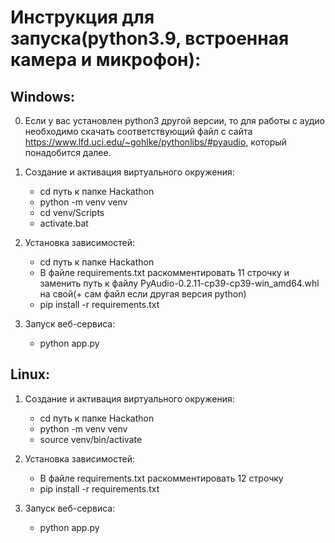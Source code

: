 # Инструкция для запуска(python3.9, встроенная камера и микрофон):

## Windows:
0. Если у вас установлен python3 другой версии, то для работы с аудио необходимо скачать соответствующий файл с сайта https://www.lfd.uci.edu/~gohlke/pythonlibs/#pyaudio, который понадобится далее.

1. Создание и активация виртуального окружения: 
    * cd путь к папке Hackathon
    * python -m venv venv
    * cd venv/Scripts
    * activate.bat

2. Установка зависимостей:
    * cd путь к папке Hackathon
    * В файле requirements.txt раскомментировать 11 строчку и заменить путь к файлу PyAudio-0.2.11-cp39-cp39-win_amd64.whl на свой(+ сам файл если другая версия python)
    * pip install -r requirements.txt 

3. Запуск веб-сервиса:
    * python app.py

## Linux:
1. Создание и активация виртуального окружения: 
    * cd путь к папке Hackathon
    * python -m venv venv
    * source venv/bin/activate

2. Установка зависимостей:
    * В файле requirements.txt раскомментировать 12 строчку
    * pip install -r requirements.txt 

3. Запуск веб-сервиса:
    * python app.py
